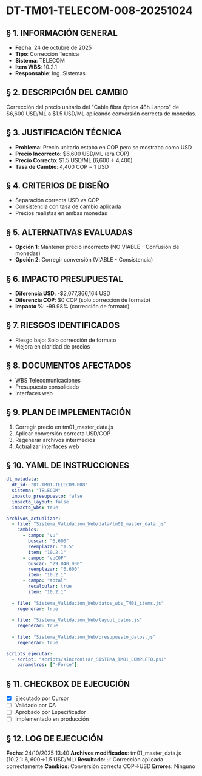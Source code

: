 # DT-TM01-TELECOM-008-20251024

## § 1. INFORMACIÓN GENERAL
- **Fecha**: 24 de octubre de 2025
- **Tipo**: Corrección Técnica
- **Sistema**: TELECOM
- **Item WBS**: 10.2.1
- **Responsable**: Ing. Sistemas

## § 2. DESCRIPCIÓN DEL CAMBIO
Corrección del precio unitario del "Cable fibra óptica 48h Lanpro" de $6,600 USD/ML a $1.5 USD/ML aplicando conversión correcta de monedas.

## § 3. JUSTIFICACIÓN TÉCNICA
- **Problema**: Precio unitario estaba en COP pero se mostraba como USD
- **Precio Incorrecto**: $6,600 USD/ML (era COP)
- **Precio Correcto**: $1.5 USD/ML (6,600 ÷ 4,400)
- **Tasa de Cambio**: 4,400 COP = 1 USD

## § 4. CRITERIOS DE DISEÑO
- Separación correcta USD vs COP
- Consistencia con tasa de cambio aplicada
- Precios realistas en ambas monedas

## § 5. ALTERNATIVAS EVALUADAS
- **Opción 1**: Mantener precio incorrecto (NO VIABLE - Confusión de monedas)
- **Opción 2**: Corregir conversión (VIABLE - Consistencia)

## § 6. IMPACTO PRESUPUESTAL
- **Diferencia USD**: -$2,077,366,164 USD
- **Diferencia COP**: $0 COP (solo corrección de formato)
- **Impacto %**: -99.98% (corrección de formato)

## § 7. RIESGOS IDENTIFICADOS
- Riesgo bajo: Solo corrección de formato
- Mejora en claridad de precios

## § 8. DOCUMENTOS AFECTADOS
- WBS Telecomunicaciones
- Presupuesto consolidado
- Interfaces web

## § 9. PLAN DE IMPLEMENTACIÓN
1. Corregir precio en tm01_master_data.js
2. Aplicar conversión correcta USD/COP
3. Regenerar archivos intermedios
4. Actualizar interfaces web

## § 10. YAML DE INSTRUCCIONES
```yaml
dt_metadata:
  dt_id: "DT-TM01-TELECOM-008"
  sistema: "TELECOM"
  impacto_presupuesto: false
  impacto_layout: false
  impacto_wbs: true

archivos_actualizar:
  - file: "Sistema_Validacion_Web/data/tm01_master_data.js"
    cambios:
      - campo: "vu"
        buscar: "6,600"
        reemplazar: "1.5"
        item: "10.2.1"
      - campo: "vuCOP"
        buscar: "29,040,000"
        reemplazar: "6,600"
        item: "10.2.1"
      - campo: "total"
        recalcular: true
        item: "10.2.1"
  
  - file: "Sistema_Validacion_Web/datos_wbs_TM01_items.js"
    regenerar: true
    
  - file: "Sistema_Validacion_Web/layout_datos.js"
    regenerar: true
    
  - file: "Sistema_Validacion_Web/presupuesto_datos.js"
    regenerar: true

scripts_ejecutar:
  - script: "scripts/sincronizar_SISTEMA_TM01_COMPLETO.ps1"
    parametros: ["-Force"]
```

## § 11. CHECKBOX DE EJECUCIÓN
- [x] Ejecutado por Cursor
- [ ] Validado por QA
- [ ] Aprobado por Especificador
- [ ] Implementado en producción

## § 12. LOG DE EJECUCIÓN
**Fecha**: 24/10/2025 13:40
**Archivos modificados**: tm01_master_data.js (10.2.1: $6,600→$1.5 USD/ML)
**Resultado**: ✅ Corrección aplicada correctamente
**Cambios**: Conversión correcta COP→USD
**Errores**: Ninguno
